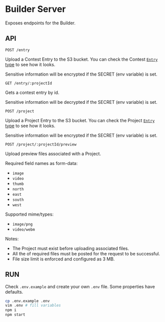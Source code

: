 # Builder Server

Exposes endpoints for the Builder.

## API

`POST /entry`

Upload a Contest Entry to the S3 bucket. You can check the Contest [`Entry` type](https://github.com/decentraland/builder-contest-server/blob/master/src/Contest/types.ts) to see how it looks.

Sensitive information will be encrypted if the SECRET (env variable) is set.

`GET /entry/:projectId`

Gets a contest entry by id.

Sensitive information will be decrypted if the SECRET (env variable) is set.

`POST /project`

Upload a Project Entry to the S3 bucket. You can check the Project [`Entry` type](https://github.com/decentraland/builder-contest-server/blob/master/src/Project/types.ts) to see how it looks.

Sensitive information will be encrypted if the SECRET (env variable) is set.

`POST /project/:projectId/preview`

Upload preview files associated with a Project.

Required field names as form-data:

- `image`
- `video`
- `thumb`
- `north`
- `east`
- `south`
- `west`

Supported mime/types:

- `image/png`
- `video/webm`

Notes:

- The Project must exist before uploading associated files.
- All the of required files must be posted for the request to be successful.
- File size limit is enforced and configured as 3 MB.

## RUN

Check `.env.example` and create your own `.env` file. Some properties have defaults.

```bash
cp .env.example .env
vim .env # fill variables
npm i
npm start
```
